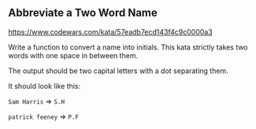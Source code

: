 ## Abbreviate a Two Word Name


https://www.codewars.com/kata/57eadb7ecd143f4c9c0000a3


Write a function to convert a name into initials. This kata strictly takes two words with one space in between them.

The output should be two capital letters with a dot separating them.

It should look like this:

`Sam Harris` => `S.H`

`patrick feeney` => `P.F`
